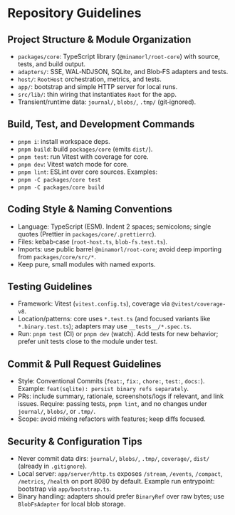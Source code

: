 # Repository Guidelines

## Project Structure & Module Organization
- `packages/core`: TypeScript library (`@minamorl/root-core`) with source, tests, and build output.
- `adapters/`: SSE, WAL‑NDJSON, SQLite, and Blob‑FS adapters and tests.
- `host/`: `RootHost` orchestration, metrics, and tests.
- `app/`: bootstrap and simple HTTP server for local runs.
- `src/lib/`: thin wiring that instantiates `Root` for the app.
- Transient/runtime data: `journal/`, `blobs/`, `.tmp/` (git‑ignored).

## Build, Test, and Development Commands
- `pnpm i`: install workspace deps.
- `pnpm build`: build `packages/core` (emits `dist/`).
- `pnpm test`: run Vitest with coverage for core.
- `pnpm dev`: Vitest watch mode for core.
- `pnpm lint`: ESLint over core sources.
Examples:
- `pnpm -C packages/core test`
- `pnpm -C packages/core build`

## Coding Style & Naming Conventions
- Language: TypeScript (ESM). Indent 2 spaces; semicolons; single quotes (Prettier in `packages/core/.prettierrc`).
- Files: kebab‑case (`root-host.ts`, `blob-fs.test.ts`).
- Imports: use public barrel `@minamorl/root-core`; avoid deep importing from `packages/core/src/*`.
- Keep pure, small modules with named exports.

## Testing Guidelines
- Framework: Vitest (`vitest.config.ts`), coverage via `@vitest/coverage-v8`.
- Location/patterns: core uses `*.test.ts` (and focused variants like `*.binary.test.ts`); adapters may use `__tests__/*.spec.ts`.
- Run: `pnpm test` (CI) or `pnpm dev` (watch). Add tests for new behavior; prefer unit tests close to the module under test.

## Commit & Pull Request Guidelines
- Style: Conventional Commits (`feat:`, `fix:`, `chore:`, `test:`, `docs:`). Example: `feat(sqlite): persist binary refs separately`.
- PRs: include summary, rationale, screenshots/logs if relevant, and link issues. Require: passing tests, `pnpm lint`, and no changes under `journal/`, `blobs/`, or `.tmp/`.
- Scope: avoid mixing refactors with features; keep diffs focused.

## Security & Configuration Tips
- Never commit data dirs: `journal/`, `blobs/`, `.tmp/`, `coverage/`, `dist/` (already in `.gitignore`).
- Local server: `app/server/http.ts` exposes `/stream`, `/events`, `/compact`, `/metrics`, `/health` on port 8080 by default. Example run entrypoint: bootstrap via `app/bootstrap.ts`.
- Binary handling: adapters should prefer `BinaryRef` over raw bytes; use `BlobFsAdapter` for local blob storage.

